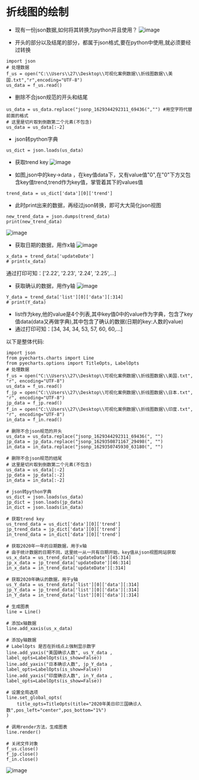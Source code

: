 # 折线图的绘制
* 现有一份json数据,如何将其转换为python并且使用？
![image](https://github.com/fzllooking/Python-/assets/119305740/96e6ed5c-587b-4a5b-8f70-230030ae66db)

* 开头的部分以及结尾的部分，都属于json格式,要在python中使用,就必须要经过转换
```
import json
# 处理数据
f_us = open("C:\\Users\\27\\Desktop\\可视化案例数据\\折线图数据\\美国.txt","r",encoding="UTF-8")
us_data = f_us.read()
```
* 删除不合json规范的开头和结尾
```
us_data = us_data.replace("jsonp_1629344292311_69436(","") #用空字符代替前面的格式
# 这里是切片取到倒数第二个元素(不包含)
us_data = us_data[:-2]
```
* json转python字典
```
us_dict = json.loads(us_data)
```

* 获取trend key
![image](https://github.com/fzllooking/Python-/assets/119305740/f31c9971-a2b4-4e12-bab0-da0b4a4a619f)

* 如图,json中的key->data ，在key值data下，又有value值"0",在"0"下方又包含key值trend,trend作为key值，掌管着其下的values值
```
trend_data = us_dict['data'][0]['trend']
```

* 此时print出来的数据，再经过json转换，即可大大简化json视图
```
new_trend_data = json.dumps(trend_data)
print(new_trend_data)
```
![image](https://github.com/fzllooking/Python-/assets/119305740/4a5250d5-8d92-40e8-ba85-1ddd455c6d0a)

* 获取日期的数据，用作x轴
![image](https://github.com/fzllooking/Python-/assets/119305740/ed502ec0-759e-47f6-a6e1-05b98f055558)

```
x_data = trend_data['updateDate']
# print(x_data)
```
通过打印可知：['2.22', '2.23', '2.24', '2.25',...]

* 获取确认的数据，用作y轴
![image](https://github.com/fzllooking/Python-/assets/119305740/029c069a-aac1-4a89-8727-0098d2e58ab3)

```
Y_data = trend_data['list'][0]['data'][:314]
# print(Y_data)
```
* list作为key,他的value是4个列表,其中key值0中的value作为字典，包含了key值data(data又再做字典),其中包含了确认的数据(日期的key:人数的value)
* 通过打印可知：[34, 34, 34, 53, 57, 60, 60,...]

以下是整体代码:
```
import json
from pyecharts.charts import Line
from pyecharts.options import TitleOpts, LabelOpts
# 处理数据
f_us = open("C:\\Users\\27\\Desktop\\可视化案例数据\\折线图数据\\美国.txt", "r", encoding="UTF-8")
us_data = f_us.read()
f_jp = open("C:\\Users\\27\\Desktop\\可视化案例数据\\折线图数据\\日本.txt", "r", encoding="UTF-8")
jp_data = f_jp.read()
f_in = open("C:\\Users\\27\\Desktop\\可视化案例数据\\折线图数据\\印度.txt", "r", encoding="UTF-8")
in_data = f_in.read()

# 删除不合json规范的开头
us_data = us_data.replace("jsonp_1629344292311_69436(", "")
jp_data = jp_data.replace("jsonp_1629350871167_29498(", "")
in_data = in_data.replace("jsonp_1629350745930_63180(", "")

# 删除不合json规范的结尾
# 这里是切片取到倒数第二个元素(不包含)
us_data = us_data[:-2]
jp_data = jp_data[:-2]
in_data = in_data[:-2]

# json转python字典
us_dict = json.loads(us_data)
jp_dict = json.loads(jp_data)
in_dict = json.loads(in_data)

# 获取trend key
us_trend_data = us_dict['data'][0]['trend']
jp_trend_data = jp_dict['data'][0]['trend']
in_trend_data = in_dict['data'][0]['trend']

# 获取2020年一年的日期数据，用于x轴
# 由于统计数据的日期不同，这里统一从一共有日期开始，key值从json视图网站获取
us_x_data = us_trend_data['updateDate'][45:314]
jp_x_data = jp_trend_data['updateDate'][46:314]
in_x_data = in_trend_data['updateDate'][:314]

# 获取2020年确认的数据，用于y轴
us_Y_data = us_trend_data['list'][0]['data'][:314]
jp_Y_data = jp_trend_data['list'][0]['data'][:314]
in_Y_data = in_trend_data['list'][0]['data'][:314]

# 生成图表
line = Line()

# 添加x轴数据
line.add_xaxis(us_x_data)

# 添加y轴数据
# LabelOpts 是否在折线点上强制显示数字
line.add_yaxis("美国确诊人数", us_Y_data , label_opts=LabelOpts(is_show=False))
line.add_yaxis("日本确诊人数", jp_Y_data , label_opts=LabelOpts(is_show=False))
line.add_yaxis("印度确诊人数", in_Y_data , label_opts=LabelOpts(is_show=False))

# 设置全局选项
line.set_global_opts(
    title_opts=TitleOpts(title="2020年美日印三国确诊人数",pos_left="center",pos_bottom="1%")
)

# 调用render方法，生成图表
line.render()

# 关闭文件对象
f_us.close()
f_jp.close()
f_in.close()
```

![image](https://github.com/fzllooking/Python-/assets/119305740/6f733551-e600-477b-a68c-691a986819a4)

